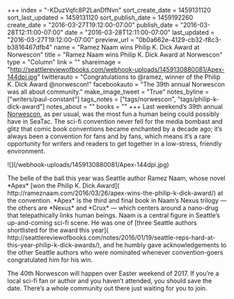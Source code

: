 +++
index = "-KDuzVqfc8P2LanDfNvn"
sort_create_date = 1459131120
sort_last_updated = 1459131120
sort_publish_date = 1459192260
create_date = "2016-03-27T19:12:00-07:00"
publish_date = "2016-03-28T12:11:00-07:00"
date = "2016-03-28T12:11:00-07:00"
last_updated = "2016-03-27T19:12:00-07:00"
preview_url = "0b0a662e-4129-cb32-f8c3-b3816467dfb4"
name = "Ramez Naam wins Philip K. Dick Award at Norwescon"
title = "Ramez Naam wins Philip K. Dick Award at Norwescon"
type = "Column"
link = ""
shareimage = "http://seattlereviewofbooks.com/webhook-uploads/1459130880081/Apex-144dpi.jpg"
twitterauto = "Congratulations to @ramez, winner of the Philip K. Dick Award @norwescon!"
facebookauto = "The 39th annual Norwescon was all about community."
make_image_tweet = "True"
notes_byline = ["writers/paul-constant"]
tags_notes = ["tags/norwescon", "tags/philip-k-dick-award"]
notes_about = ""
books = ""
+++
Last weekend’s 39th annual [Norwescon]( http://www.norwescon.org/), as per usual, was the most fun a human being could possibly have in SeaTac. The sci-fi convention never fell for the media bombast and glitz that comic book conventions became enchanted by a decade ago; it’s always been a convention for fans and by fans, which means it’s a rare opportunity for writers and readers to get together in a low-stress, friendly environment.

<p class="image-left">![](/webhook-uploads/1459130880081/Apex-144dpi.jpg)</p>The belle of the ball this year was Seattle author Ramez Naam, whose novel *Apex* [won the Philip K. Dick Award]( http://rameznaam.com/2016/03/26/apex-wins-the-philip-k-dick-award/) at the convention. *Apex* is the third and final book in Naam’s Nexus trilogy — the others are *Nexus* and *Crux* — which centers around a nano-drug that telepathically links human beings. Naam is a central figure in Seattle’s up-and-coming sci-fi scene. He was one of [three Seattle authors shortlisted for the award this year]( http://seattlereviewofbooks.com/notes/2016/01/19/seattle-reps-hard-at-this-year-philip-k-dick-awards/), and he humbly gave acknowledgements to the other Seattle authors who were nominated whenever convention-goers congratulated him for his win.

The 40th Norwescon will happen over Easter weekend of 2017. If you’re a local sci-fi fan or author and you haven’t attended, you should save the date. There’s a whole community out there just waiting for you to join.
